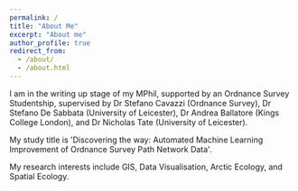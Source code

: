 ```yaml
---
permalink: /
title: "About Me"
excerpt: "About me"
author_profile: true
redirect_from: 
  - /about/
  - /about.html
---
```

I am in the writing up stage of my MPhil, supported by an Ordnance Survey Studentship, supervised by Dr Stefano Cavazzi (Ordnance Survey), Dr Stefano De Sabbata (University of Leicester), Dr Andrea Ballatore (Kings College London), and Dr Nicholas Tate (University of Leicester). 

My study title is 'Discovering the way: Automated Machine Learning Improvement of Ordnance Survey Path Network Data'. 

My research interests include GIS, Data Visualisation, Arctic Ecology, and Spatial Ecology.

